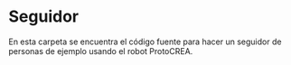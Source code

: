 # Seguidor

En esta carpeta se encuentra el código fuente para hacer un seguidor de personas de ejemplo usando el robot ProtoCREA.
